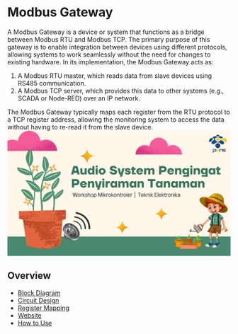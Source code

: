 <h1>Modbus Gateway</h1>
A Modbus Gateway is a device or system that functions as a bridge between Modbus RTU and Modbus TCP. The primary purpose of this gateway is to enable integration between devices using different protocols, allowing systems to work seamlessly without the need for changes to existing hardware. In its implementation, the Modbus Gateway acts as:

1. A Modbus RTU master, which reads data from slave devices using RS485 communication.
2. A Modbus TCP server, which provides this data to other systems (e.g., SCADA or Node-RED) over an IP network.

The Modbus Gateway typically maps each register from the RTU protocol to a TCP register address, allowing the monitoring system to access the data without having to re-read it from the slave device. <img src="https://github.com/HanindaAgyanti/Microcontroller-Project/blob/main/Audio%20Sistem%20Pengingat%20Penyiram%20Tanaman/bahan-readme/AUDIO%20PENGINGAT%20PENYIRAM%20TANAMAN.png">

## Overview
* <a href="#blok-diagram">Block Diagram</a>
* <a href="#circuit-design">Circuit Design</a>
* <a href="#register-mapping">Register Mapping</a>
* <a href="#website">Website</a>
* <a href="#how-to-use">How to Use</a>
<br></br>
